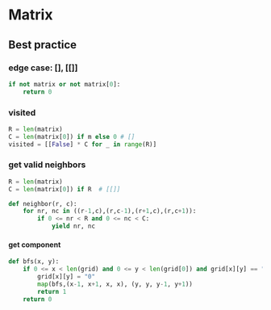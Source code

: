 # Matrix


## Best practice 

### edge case: [], [[]]

``` python 
if not matrix or not matrix[0]:
	return 0
```

### visited 

``` python
R = len(matrix)
C = len(matrix[0]) if m else 0 # []
visited = [[False] * C for _ in range(R)]
```

### get valid neighbors

``` python 
R = len(matrix)
C = len(matrix[0]) if R  # [[]]

def neighbor(r, c): 
	for nr, nc in ((r-1,c),(r,c-1),(r+1,c),(r,c+1)):
	    if 0 <= nr < R and 0 <= nc < C:
	        yield nr, nc
```

#### get component 

``` python 
def bfs(x, y):
    if 0 <= x < len(grid) and 0 <= y < len(grid[0]) and grid[x][y] == "1":
        grid[x][y] = "0"
        map(bfs,(x-1, x+1, x, x), (y, y, y-1, y+1))
        return 1 
    return 0
``` 

